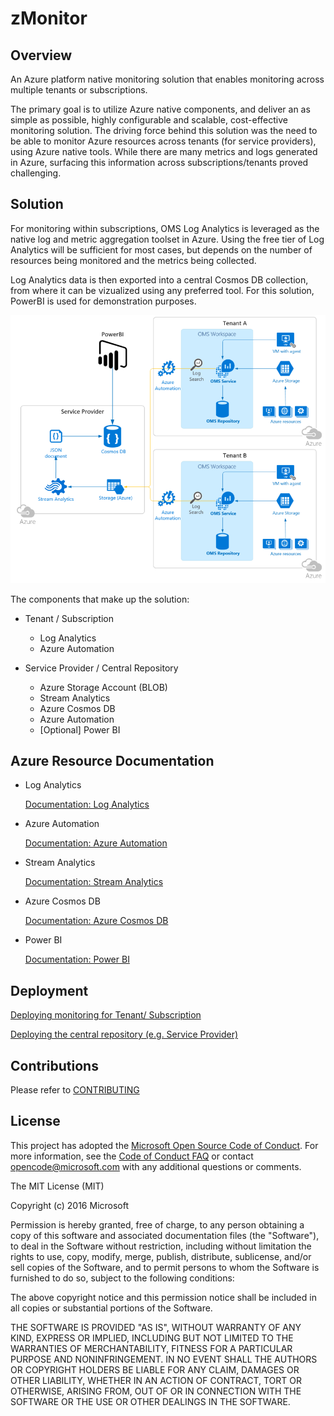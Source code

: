 # zMonitor

## Overview

An Azure platform native monitoring solution that enables monitoring across multiple tenants or subscriptions.

The primary goal is to utilize Azure native components, and deliver an as simple as possible, highly configurable and scalable, cost-effective monitoring solution. The driving force behind this solution was the need to be able to monitor Azure resources across tenants (for service providers), using Azure native tools. While there are many metrics and logs generated in Azure, surfacing this information across subscriptions/tenants proved challenging.

## Solution

For monitoring within subscriptions, OMS Log Analytics is leveraged as the native log and metric aggregation toolset in Azure. Using the free tier of Log Analytics will be sufficient for most cases, but depends on the number of resources being monitored and the metrics being collected.

Log Analytics data is then exported into a central Cosmos DB collection, from where it can be vizualized using any preferred tool. For this solution, PowerBI is used for demonstration purposes.

![zMonitor Solution Overview](images/zMonitorOverview.png)

The components that make up the solution:

* Tenant / Subscription

  * Log Analytics
  * Azure Automation

* Service Provider / Central Repository

  * Azure Storage Account (BLOB)
  * Stream Analytics
  * Azure Cosmos DB
  * Azure Automation
  * [Optional] Power BI

## Azure Resource Documentation

* Log Analytics

  <!--![Log Analytics](images/loganalytics.png)-->
  [Documentation: Log Analytics][1]

* Azure Automation

  [Documentation: Azure Automation][2]

* Stream Analytics

  [Documentation: Stream Analytics][3]

* Azure Cosmos DB

  [Documentation: Azure Cosmos DB][4]

* Power BI

  [Documentation: Power BI][5]

## Deployment

[Deploying monitoring for Tenant/ Subscription][6]

[Deploying the central repository (e.g. Service Provider)][7]

## Contributions

Please refer to [CONTRIBUTING](Contributing.md)

## License

This project has adopted the [Microsoft Open Source Code of Conduct](https://opensource.microsoft.com/codeofconduct/). For more information, see the [Code of Conduct FAQ](https://opensource.microsoft.com/codeofconduct/faq/) or contact [opencode@microsoft.com](mailto:opencode@microsoft.com) with any additional questions or comments.

The MIT License (MIT)

Copyright (c) 2016 Microsoft

Permission is hereby granted, free of charge, to any person obtaining a copy of this software and associated documentation files (the "Software"), to deal in the Software without restriction, including without limitation the rights to use, copy, modify, merge, publish, distribute, sublicense, and/or sell copies of the Software, and to permit persons to whom the Software is furnished to do so, subject to the following conditions:

The above copyright notice and this permission notice shall be included in all copies or substantial portions of the Software.

THE SOFTWARE IS PROVIDED "AS IS", WITHOUT WARRANTY OF ANY KIND, EXPRESS OR IMPLIED, INCLUDING BUT NOT LIMITED TO THE WARRANTIES OF MERCHANTABILITY, FITNESS FOR A PARTICULAR PURPOSE AND NONINFRINGEMENT. IN NO EVENT SHALL THE AUTHORS OR COPYRIGHT HOLDERS BE LIABLE FOR ANY CLAIM, DAMAGES OR OTHER LIABILITY, WHETHER IN AN ACTION OF CONTRACT, TORT OR OTHERWISE, ARISING FROM, OUT OF OR IN CONNECTION WITH THE SOFTWARE OR THE USE OR OTHER DEALINGS IN THE SOFTWARE.


<!-- LINKS -->
[1]: https://docs.microsoft.com/en-us/azure/log-analytics/log-analytics-overview
[2]: https://docs.microsoft.com/en-us/azure/automation/automation-intro
[3]: https://docs.microsoft.com/en-us/azure/stream-analytics/stream-analytics-introduction
[4]: https://docs.microsoft.com/en-us/azure/cosmos-db/
[5]: https://powerbi.microsoft.com/en-us/documentation/powerbi-landing-page/
[6]: Deploy-Tenant.md
[7]: Deploy-ServiceProvider.md
